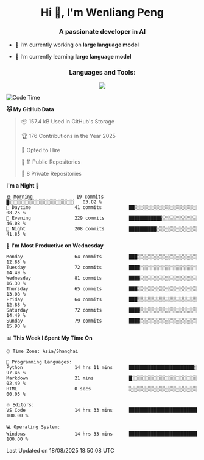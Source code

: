 <h1 align="center">Hi 👋, I'm Wenliang Peng</h1>
<h3 align="center">A passionate developer in AI</h3>

- 🔭 I’m currently working on **large language model**

- 🌱 I’m currently learning **large language model**

<!-- <h3 align="left">Connect with me:</h3> -->
<!-- <p align="left">
</p> -->

<h3 align="center">Languages and Tools:</h3>
<p align="center">
  <a href="https://skillicons.dev">
    <img src="https://skillicons.dev/icons?i=cpp,ros,docker,azure,git,linux,py,pytorch,cmake,githubactions,powershell,md&perline=6" />
  </a>
</p>


<!-- <p><img align="center" src="https://github-readme-stats.vercel.app/api/top-langs?username=bpwl0121&show_icons=true&locale=en&layout=compact" alt="bpwl0121" /></p> -->

<!-- <p><img align="center" src="https://github-readme-streak-stats.herokuapp.com/?user=bpwl0121&" alt="bpwl0121" /></p> -->

<!--START_SECTION:waka-->
![Code Time](http://img.shields.io/badge/Code%20Time-357%20hrs%2044%20mins-blue)

**🐱 My GitHub Data** 

> 📦 157.4 kB Used in GitHub's Storage 
 > 
> 🏆 176 Contributions in the Year 2025
 > 
> 💼 Opted to Hire
 > 
> 📜 11 Public Repositories 
 > 
> 🔑 8 Private Repositories 
 > 
**I'm a Night 🦉** 

```text
🌞 Morning                19 commits          █░░░░░░░░░░░░░░░░░░░░░░░░   03.82 % 
🌆 Daytime                41 commits          ██░░░░░░░░░░░░░░░░░░░░░░░   08.25 % 
🌃 Evening                229 commits         ████████████░░░░░░░░░░░░░   46.08 % 
🌙 Night                  208 commits         ██████████░░░░░░░░░░░░░░░   41.85 % 
```
📅 **I'm Most Productive on Wednesday** 

```text
Monday                   64 commits          ███░░░░░░░░░░░░░░░░░░░░░░   12.88 % 
Tuesday                  72 commits          ████░░░░░░░░░░░░░░░░░░░░░   14.49 % 
Wednesday                81 commits          ████░░░░░░░░░░░░░░░░░░░░░   16.30 % 
Thursday                 65 commits          ███░░░░░░░░░░░░░░░░░░░░░░   13.08 % 
Friday                   64 commits          ███░░░░░░░░░░░░░░░░░░░░░░   12.88 % 
Saturday                 72 commits          ████░░░░░░░░░░░░░░░░░░░░░   14.49 % 
Sunday                   79 commits          ████░░░░░░░░░░░░░░░░░░░░░   15.90 % 
```


📊 **This Week I Spent My Time On** 

```text
🕑︎ Time Zone: Asia/Shanghai

💬 Programming Languages: 
Python                   14 hrs 11 mins      ████████████████████████░   97.46 % 
Markdown                 21 mins             █░░░░░░░░░░░░░░░░░░░░░░░░   02.49 % 
HTML                     0 secs              ░░░░░░░░░░░░░░░░░░░░░░░░░   00.05 % 

🔥 Editors: 
VS Code                  14 hrs 33 mins      █████████████████████████   100.00 % 

💻 Operating System: 
Windows                  14 hrs 33 mins      █████████████████████████   100.00 % 
```


 Last Updated on 18/08/2025 18:50:08 UTC
<!--END_SECTION:waka-->
